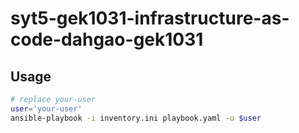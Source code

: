 # syt5-gek1031-infrastructure-as-code-dahgao-gek1031

## Usage

```bash
# replace your-user
user='your-user'
ansible-playbook -i inventory.ini playbook.yaml -u $user
```
